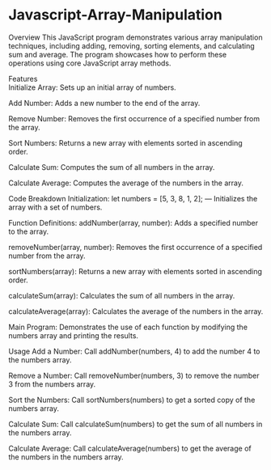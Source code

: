 # Javascript-Array-Manipulation
Overview
This JavaScript program demonstrates various array manipulation techniques, including adding, removing, sorting elements, and calculating sum and average. The program showcases how to perform these operations using core JavaScript array methods.

Features
<br>
Initialize Array: Sets up an initial array of numbers.

Add Number: Adds a new number to the end of the array.

Remove Number: Removes the first occurrence of a specified number from the array.

Sort Numbers: Returns a new array with elements sorted in ascending order.

Calculate Sum: Computes the sum of all numbers in the array.

Calculate Average: Computes the average of the numbers in the array.

Code Breakdown
Initialization:
let numbers = [5, 3, 8, 1, 2]; — Initializes the array with a set of numbers.

Function Definitions:
addNumber(array, number): Adds a specified number to the array.

removeNumber(array, number): Removes the first occurrence of a specified number from the array.

sortNumbers(array): Returns a new array with elements sorted in ascending order.

calculateSum(array): Calculates the sum of all numbers in the array.

calculateAverage(array): Calculates the average of the numbers in the array.

Main Program:
Demonstrates the use of each function by modifying the numbers array and printing the results.

Usage
Add a Number:
Call addNumber(numbers, 4) to add the number 4 to the numbers array.

Remove a Number:
Call removeNumber(numbers, 3) to remove the number 3 from the numbers array.

Sort the Numbers:
Call sortNumbers(numbers) to get a sorted copy of the numbers array.

Calculate Sum:
Call calculateSum(numbers) to get the sum of all numbers in the numbers array.

Calculate Average:
Call calculateAverage(numbers) to get the average of the numbers in the numbers array.
